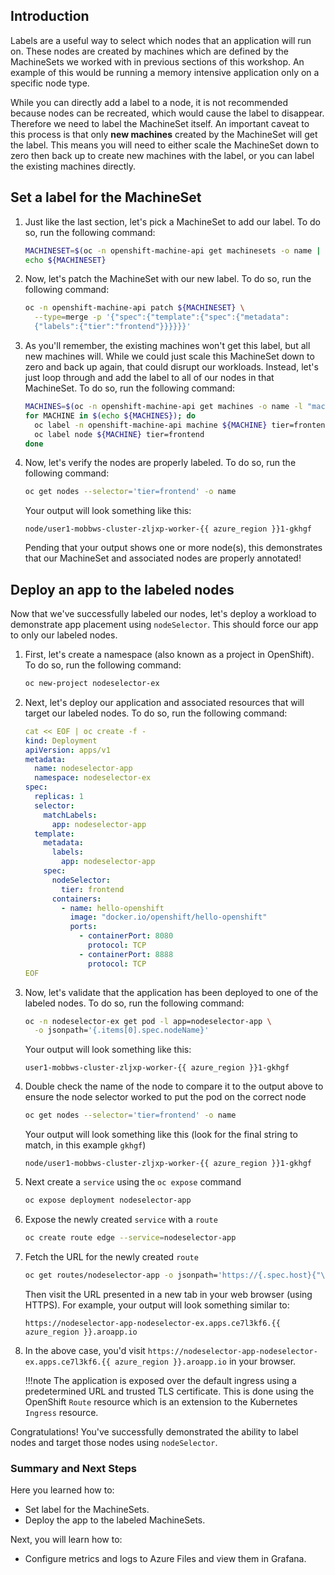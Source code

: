 ## Introduction

Labels are a useful way to select which nodes that an application will run on. These nodes are created by machines which are defined by the MachineSets we worked with in previous sections of this workshop. An example of this would be running a memory intensive application only on a specific node type.

While you can directly add a label to a node, it is not recommended because nodes can be recreated, which would cause the label to disappear. Therefore we need to label the MachineSet itself. An important caveat to this process is that only **new machines** created by the MachineSet will get the label. This means you will need to either scale the MachineSet down to zero then back up to create new machines with the label, or you can label the existing machines directly.

## Set a label for the MachineSet

1. Just like the last section, let's pick a MachineSet to add our label. To do so, run the following command:

    ```bash
    MACHINESET=$(oc -n openshift-machine-api get machinesets -o name | head -1)
    echo ${MACHINESET}
    ```

1. Now, let's patch the MachineSet with our new label. To do so, run the following command:

    ```bash
    oc -n openshift-machine-api patch ${MACHINESET} \
      --type=merge -p '{"spec":{"template":{"spec":{"metadata":
      {"labels":{"tier":"frontend"}}}}}}'
    ```

1. As you'll remember, the existing machines won't get this label, but all new machines will. While we could just scale this MachineSet down to zero and back up again, that could disrupt our workloads. Instead, let's just loop through and add the label to all of our nodes in that MachineSet. To do so, run the following command:

    ```bash
    MACHINES=$(oc -n openshift-machine-api get machines -o name -l "machine.openshift.io/cluster-api-machineset=$(echo $MACHINESET | cut -d / -f2 )" | cut -d / -f2 | xargs)
    for MACHINE in $(echo ${MACHINES}); do
      oc label -n openshift-machine-api machine ${MACHINE} tier=frontend
      oc label node ${MACHINE} tier=frontend
    done
    ```

1. Now, let's verify the nodes are properly labeled. To do so, run the following command:

    ```bash
    oc get nodes --selector='tier=frontend' -o name
    ```

    Your output will look something like this:

    ```{.text .no-copy}
    node/user1-mobbws-cluster-zljxp-worker-{{ azure_region }}1-gkhgf
    ```

    Pending that your output shows one or more node(s), this demonstrates that our MachineSet and associated nodes are properly annotated!

## Deploy an app to the labeled nodes

Now that we've successfully labeled our nodes, let's deploy a workload to demonstrate app placement using `nodeSelector`. This should force our app to only our labeled nodes.

1. First, let's create a namespace (also known as a project in OpenShift). To do so, run the following command:

    ```bash
    oc new-project nodeselector-ex
    ```

1. Next, let's deploy our application and associated resources that will target our labeled nodes. To do so, run the following command:

    ```yaml
    cat << EOF | oc create -f -
    kind: Deployment
    apiVersion: apps/v1
    metadata:
      name: nodeselector-app
      namespace: nodeselector-ex
    spec:
      replicas: 1
      selector:
        matchLabels:
          app: nodeselector-app
      template:
        metadata:
          labels:
            app: nodeselector-app
        spec:
          nodeSelector:
            tier: frontend
          containers:
            - name: hello-openshift
              image: "docker.io/openshift/hello-openshift"
              ports:
                - containerPort: 8080
                  protocol: TCP
                - containerPort: 8888
                  protocol: TCP
    EOF
    ```

1. Now, let's validate that the application has been deployed to one of the labeled nodes. To do so, run the following command:

    ```bash
    oc -n nodeselector-ex get pod -l app=nodeselector-app \
      -o jsonpath='{.items[0].spec.nodeName}'
    ```

    Your output will look something like this:

    ```{.text .no-copy}
    user1-mobbws-cluster-zljxp-worker-{{ azure_region }}1-gkhgf
    ```

1. Double check the name of the node to compare it to the output above to ensure the node selector worked to put the pod on the correct node

    ```bash
    oc get nodes --selector='tier=frontend' -o name
    ```

    Your output will look something like this (look for the final string to match, in this example `gkhgf`)

    ```{.text .no-copy}
    node/user1-mobbws-cluster-zljxp-worker-{{ azure_region }}1-gkhgf
    ```


1. Next create a `service` using the `oc expose` command

    ```bash
    oc expose deployment nodeselector-app
    ```

1. Expose the newly created `service` with a `route`

    ```bash
    oc create route edge --service=nodeselector-app
    ```

1.  Fetch the URL for the newly created `route`

    ```bash
    oc get routes/nodeselector-app -o jsonpath='https://{.spec.host}{"\n"}'
    ```

    Then visit the URL presented in a new tab in your web browser (using HTTPS). For example, your output will look something similar to:

    ```{.text .no-copy}
    https://nodeselector-app-nodeselector-ex.apps.ce7l3kf6.{{ azure_region }}.aroapp.io
    ```

1. In the above case, you'd visit `https://nodeselector-app-nodeselector-ex.apps.ce7l3kf6.{{ azure_region }}.aroapp.io` in your browser.

    !!!note
        The application is exposed over the default ingress using a predetermined URL and trusted TLS certificate. This is done using the OpenShift `Route` resource which is an extension to the Kubernetes `Ingress` resource.

Congratulations! You've successfully demonstrated the ability to label nodes and target those nodes using `nodeSelector`.

### Summary and Next Steps

Here you learned how to:

* Set label for the MachineSets.
* Deploy the app to the labeled MachineSets.

Next, you will learn how to:

* Configure metrics and logs to Azure Files and view them in Grafana. 